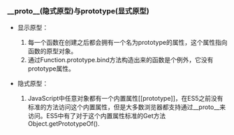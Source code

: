 ### \_\_proto\_\_(隐式原型)与prototype(显式原型)

- 显示原型：

    1. 每一个函数在创建之后都会拥有一个名为prototype的属性，这个属性指向函数的原型对象。
    2. 通过Function.prototype.bind方法构造出来的函数是个例外，它没有prototype属性。

- 隐式原型：
    1. JavaScript中任意对象都有一个内置属性[[prototype]]，在ES5之前没有标准的方法访问这个内置属性，但是大多数浏览器都支持通过__proto__来访问。ES5中有了对于这个内置属性标准的Get方法Object.getPrototypeOf().
